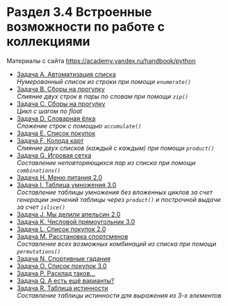 # Раздел 3.4 Встроенные возможности по работе с коллекциями

Материалы с сайта https://academy.yandex.ru/handbook/python

- [Задача A. Автоматизация списка](a.py)  
    *Нумерованный список из строки при помощи `enumerate()`* 
- [Задача B. Сборы на прогулку](b.py)  
    *Слияние двух строк в пары по словам при помощи `zip()`*
- [Задача C. Сборы на прогулку](c.py)  
    *Цикл с шагом по float*
- [Задача D. Словарная ёлка](d.py)  
    *Сложение строк с помощью `accumulate()`*
- [Задача E. Список покупок](e.py)  
- [Задача F. Колода карт](e.py)  
    *Слияние двух списков (каждый с каждым) при помощи `product()`*
- [Задача G. Игровая сетка](g.py)  
    *Составление неповторяющихся пар из списка при помощи `combinations()`*
- [Задача H. Меню питания 2.0](h.py)  
- [Задача I. Таблица умножения 3.0](i.py)  
    *Составление таблицы умножения без вложенных циклов за счет генерации значений таблицы через `product()` и построчной выдачи за счет `islice()`*
- [Задача J. Мы делили апельсин 2.0](j.py)  
- [Задача K. Числовой прямоугольник 3.0](k.py)  
- [Задача L. Список покупок 2.0](l.py)  
- [Задача M. Расстановка спортсменов](m.py)  
    *Составление всех возможных комбинаций из списка при помощи `permutations()`*
- [Задача N. Спортивные гадания](n.py)  
- [Задача O. Список покупок 3.0](o.py)  
- [Задача P. Расклад таков...](p.py)  
- [Задача Q. А есть ещё варианты?](q.py)  
- [Задача R. Таблица истинности](r.py)  
    *Составление таблицы истинности для выражения из 3-х элементов*
